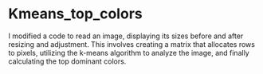 # Kmeans_top_colors
I modified a code to read an image, displaying its sizes before and after resizing and adjustment. This involves creating a matrix that allocates rows to pixels, utilizing the k-means algorithm to analyze the image, and finally calculating the top dominant colors.
